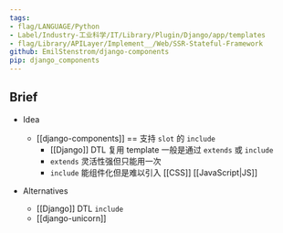 ```yaml
---
tags:
- flag/LANGUAGE/Python
- Label/Industry-工业科学/IT/Library/Plugin/Django/app/templates
- flag/Library/APILayer/Implement__/Web/SSR-Stateful-Framework
github: EmilStenstrom/django-components
pip: django_components
---
```


## Brief

- Idea
    - [[django-components]] == 支持 `slot` 的 `include`
        - [[Django]] DTL 复用 template 一般是通过 `extends` 或 `include`
        - `extends` 灵活性强但只能用一次
        - `include` 能组件化但是难以引入 [[CSS]] [[JavaScript|JS]]

- Alternatives
    - [[Django]] DTL `include`
    - [[django-unicorn]]
